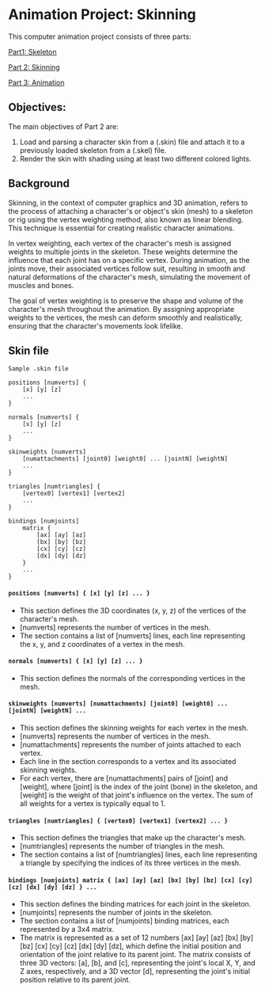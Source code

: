 # Animation Project: Skinning

This computer animation project consists of three parts: 
 
[Part1: Skeleton](https://github.com/mleonova/Graphics-Part1-Skeleton)
 
[Part 2: Skinning](https://github.com/mleonova/Graphics-Part2-Skinning) 
 
[Part 3: Animation](https://github.com/mleonova/Graphics-Part3-Animation)

## Objectives:
The main objectives of Part 2 are:

1. Load and parsing a character skin from a (.skin) file and attach it to a previously loaded skeleton from a (.skel) file.
2. Render the skin with shading using at least two different colored lights. 

## Background
Skinning, in the context of computer graphics and 3D animation, refers to the process of attaching a character's or object's skin (mesh) to a skeleton or rig using the vertex weighting method, also known as linear blending. This technique is essential for creating realistic character animations.

In vertex weighting, each vertex of the character's mesh is assigned weights to multiple joints in the skeleton. These weights determine the influence that each joint has on a specific vertex. During animation, as the joints move, their associated vertices follow suit, resulting in smooth and natural deformations of the character's mesh, simulating the movement of muscles and bones.

The goal of vertex weighting is to preserve the shape and volume of the character's mesh throughout the animation. By assigning appropriate weights to the vertices, the mesh can deform smoothly and realistically, ensuring that the character's movements look lifelike.

## Skin file
```
Sample .skin file

positions [numverts] {
    [x] [y] [z]
    ...
}

normals [numverts] {
    [x] [y] [z]
    ...
}

skinweights [numverts]
    [numattachments] [joint0] [weight0] ... [jointN] [weightN]
    ...
}

triangles [numtriangles] {
    [vertex0] [vertex1] [vertex2]
    ...
}

bindings [numjoints]
    matrix {
        [ax] [ay] [az]
        [bx] [by] [bz]
        [cx] [cy] [cz]
        [dx] [dy] [dz]
    }
    ...
}
```

#### ```positions [numverts] { [x] [y] [z] ... }```
- This section defines the 3D coordinates (x, y, z) of the vertices of the character's mesh.
- [numverts] represents the number of vertices in the mesh.
- The section contains a list of [numverts] lines, each line representing the x, y, and z coordinates of a vertex in the mesh.

#### ```normals [numverts] { [x] [y] [z] ... }```
- This section defines the normals of the corresponding vertices in the mesh.

#### ```skinweights [numverts] [numattachments] [joint0] [weight0] ... [jointN] [weightN] ...```
- This section defines the skinning weights for each vertex in the mesh.
- [numverts] represents the number of vertices in the mesh.
- [numattachments] represents the number of joints attached to each vertex.
- Each line in the section corresponds to a vertex and its associated skinning weights.
- For each vertex, there are [numattachments] pairs of [joint] and [weight], where [joint] is the index of the joint (bone) in the skeleton, and [weight] is the weight of that joint's influence on the vertex. The sum of all weights for a vertex is typically equal to 1.

#### ```triangles [numtriangles] { [vertex0] [vertex1] [vertex2] ... }```
- This section defines the triangles that make up the character's mesh.
- [numtriangles] represents the number of triangles in the mesh.
- The section contains a list of [numtriangles] lines, each line representing a triangle by specifying the indices of its three vertices in the mesh.

#### ```bindings [numjoints] matrix { [ax] [ay] [az] [bx] [by] [bz] [cx] [cy] [cz] [dx] [dy] [dz] } ...```
- This section defines the binding matrices for each joint in the skeleton.
- [numjoints] represents the number of joints in the skeleton.
- The section contains a list of [numjoints] binding matrices, each represented by a 3x4 matrix.
- The matrix is represented as a set of 12 numbers [ax] [ay] [az] [bx] [by] [bz] [cx] [cy] [cz] [dx] [dy] [dz], which define the initial position and orientation of the joint relative to its parent joint. The matrix consists of three 3D vectors: [a], [b], and [c], representing the joint's local X, Y, and Z axes, respectively, and a 3D vector [d], representing the joint's initial position relative to its parent joint.

